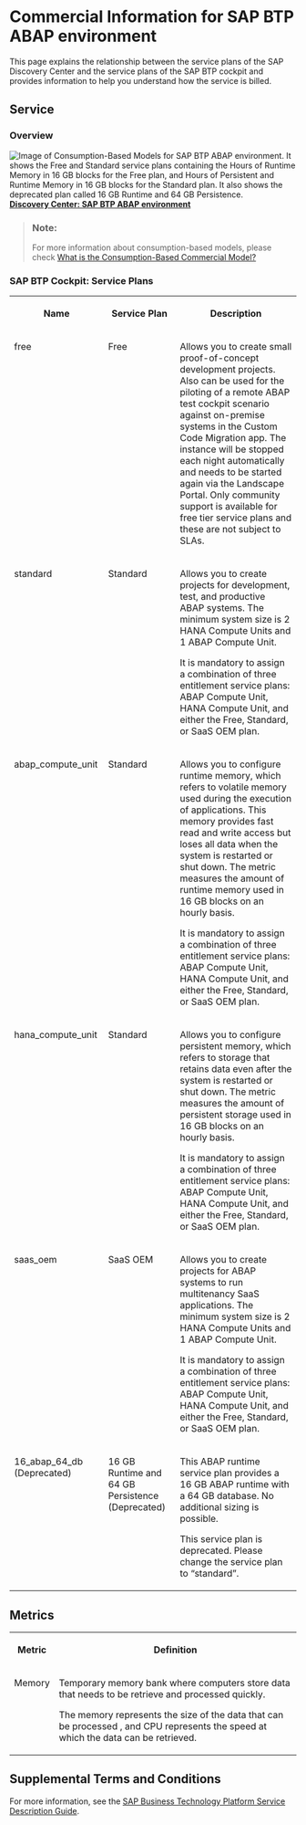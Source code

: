 <!-- loiob7f5a93ce3804963ab7fd547f3c4fdf9 -->

# Commercial Information for SAP BTP ABAP environment

This page explains the relationship between the service plans of the SAP Discovery Center and the service plans of the SAP BTP cockpit and provides information to help you understand how the service is billed.



<a name="loiob7f5a93ce3804963ab7fd547f3c4fdf9__section_gwp_yyy_5zb"/>

## Service



### Overview

![Image of Consumption-Based Models for SAP BTP ABAP environment. It shows the Free and Standard service plans containing the Hours of Runtime Memory in 16 GB blocks for the Free plan, and Hours of Persistent and Runtime Memory in 16 GB blocks for the Standard plan. It also shows the deprecated plan called 16 GB Runtime and 64 GB Persistence.](images/Commercial_Info_Page_Updated_e08278d.png)[**Discovery Center: SAP BTP ABAP environment**](https://discovery-center.cloud.sap/serviceCatalog/abap-environment?tab=service_plan&region=all)

> ### Note:  
> For more information about consumption-based models, please check [What is the Consumption-Based Commercial Model?](https://help.sap.com/docs/btp/sap-business-technology-platform/what-is-consumption-based-commercial-model?version=Cloud)



### SAP BTP Cockpit: Service Plans


<table>
<tr>
<th valign="top">

Name

</th>
<th valign="top">

Service Plan

</th>
<th valign="top">

Description

</th>
</tr>
<tr>
<td valign="top">

free

</td>
<td valign="top">

Free

</td>
<td valign="top">

Allows you to create small proof-of-concept development projects. Also can be used for the piloting of a remote ABAP test cockpit scenario against on-premise systems in the Custom Code Migration app. The instance will be stopped each night automatically and needs to be started again via the Landscape Portal. Only community support is available for free tier service plans and these are not subject to SLAs.

</td>
</tr>
<tr>
<td valign="top">

standard

</td>
<td valign="top">

Standard

</td>
<td valign="top">

Allows you to create projects for development, test, and productive ABAP systems. The minimum system size is 2 HANA Compute Units and 1 ABAP Compute Unit.

It is mandatory to assign a combination of three entitlement service plans: ABAP Compute Unit, HANA Compute Unit, and either the Free, Standard, or SaaS OEM plan.

</td>
</tr>
<tr>
<td valign="top">

abap\_compute\_unit

</td>
<td valign="top">

Standard

</td>
<td valign="top">

Allows you to configure runtime memory, which refers to volatile memory used during the execution of applications. This memory provides fast read and write access but loses all data when the system is restarted or shut down. The metric measures the amount of runtime memory used in 16 GB blocks on an hourly basis.

It is mandatory to assign a combination of three entitlement service plans: ABAP Compute Unit, HANA Compute Unit, and either the Free, Standard, or SaaS OEM plan.

</td>
</tr>
<tr>
<td valign="top">

hana\_compute\_unit

</td>
<td valign="top">

Standard

</td>
<td valign="top">

Allows you to configure persistent memory, which refers to storage that retains data even after the system is restarted or shut down. The metric measures the amount of persistent storage used in 16 GB blocks on an hourly basis.

It is mandatory to assign a combination of three entitlement service plans: ABAP Compute Unit, HANA Compute Unit, and either the Free, Standard, or SaaS OEM plan.

</td>
</tr>
<tr>
<td valign="top">

saas\_oem

</td>
<td valign="top">

SaaS OEM

</td>
<td valign="top">

Allows you to create projects for ABAP systems to run multitenancy SaaS applications. The minimum system size is 2 HANA Compute Units and 1 ABAP Compute Unit.

It is mandatory to assign a combination of three entitlement service plans: ABAP Compute Unit, HANA Compute Unit, and either the Free, Standard, or SaaS OEM plan.

</td>
</tr>
<tr>
<td valign="top">

16\_abap\_64\_db \(Deprecated\)

</td>
<td valign="top">

16 GB Runtime and 64 GB Persistence \(Deprecated\)

</td>
<td valign="top">

This ABAP runtime service plan provides a 16 GB ABAP runtime with a 64 GB database. No additional sizing is possible.

This service plan is deprecated. Please change the service plan to “standard”.

</td>
</tr>
</table>



<a name="loiob7f5a93ce3804963ab7fd547f3c4fdf9__section_x43_x1z_5zb"/>

## Metrics


<table>
<tr>
<th valign="top">

Metric

</th>
<th valign="top">

Definition

</th>
</tr>
<tr>
<td valign="top">

Memory

</td>
<td valign="top">

Temporary memory bank where computers store data that needs to be retrieve and processed quickly.

The memory represents the size of the data that can be processed , and CPU represents the speed at which the data can be retrieved.

</td>
</tr>
</table>



<a name="loiob7f5a93ce3804963ab7fd547f3c4fdf9__section_mjy_gbz_5zb"/>

## Supplemental Terms and Conditions

For more information, see the [SAP Business Technology Platform Service Description Guide](https://www.sap.com/about/trust-center/agreements/cloud/cloud-services.html?sort=latest_desc&tag=language%3Aenglish&pdf-asset=82ce6fed-917e-0010-bca6-c68f7e60039b&page=1).

